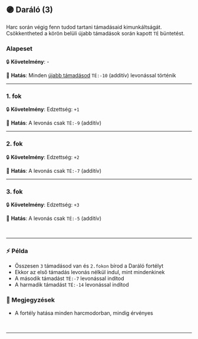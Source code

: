 ## 🟣 Daráló (3)

Harc során végig fenn tudod tartani támadásaid kimunkáltságát. Csökkentheted a körön belüli újabb támadások során kapott `TÉ` büntetést.

### Alapeset

🔒 **Követelmény**: -

🌟 **Hatás**: Minden [újabb támadásod](../063_06_tamadasok_szama_fegyverrel.md) `TÉ:-10` (additív) levonással történik

---
### 1. fok

🔒 **Követelmény**: Edzettség: `+1`


🌟 **Hatás**: A levonás csak `TÉ:-9` (additív)

---
### 2. fok

🔒 **Követelmény**: Edzettség: `+2`

🌟 **Hatás**: A levonás csak `TÉ:-7` (additív)

---
### 3. fok

🔒 **Követelmény**: Edzettség: `+3`

🌟 **Hatás**: A levonás csak `TÉ:-5` (additív)

<br />

---
### ⚡ Példa

- Összesen `3` támadásod van és `2.fokon` bírod a Daráló fortélyt
- Ekkor az első támadás levonás nélkül indul, mint mindenkinek
- A második támadást `TÉ:-7` levonással indítod
- A harmadik támadást `TÉ:-14` levonással indítod

### 🔆 Megjegyzések

- A fortély hatása minden harcmodorban, mindig érvényes


<br />

---
